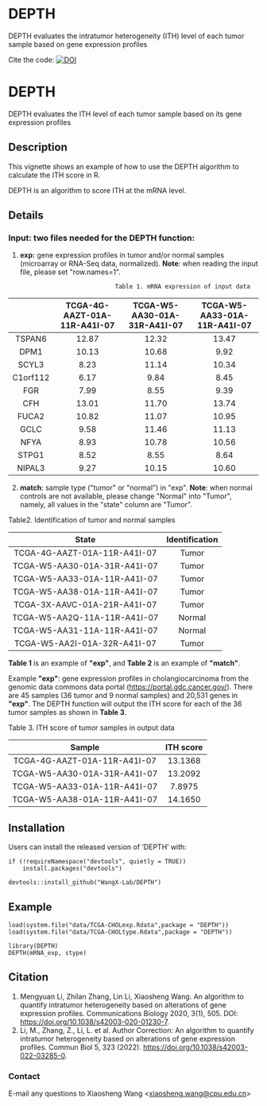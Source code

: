 # DEPTH
DEPTH evaluates the intratumor heterogeneity (ITH) level of each tumor sample based on gene expression profiles

Cite the code: [![DOI](https://zenodo.org/badge/DOI/10.5281/zenodo.4094813.svg)](https://doi.org/10.5281/zenodo.3968541)

# DEPTH

DEPTH evaluates the ITH level of each tumor sample based on its gene expression profiles

## Description

This vignette shows an example of how to use the DEPTH algorithm to calculate the ITH score in R. 

DEPTH is an algorithm to score ITH at the mRNA level.

## Details

### Input: two files needed for the DEPTH function: 

1) **exp:** gene expression profiles in tumor and/or normal samples (microarray or RNA-Seq data, normalized). **Note**: when reading the input file, please set "row.names=1".   

```
                              Table 1. mRNA expression of input data
```

|          | TCGA-4G-AAZT-01A-11R-A41I-07 | TCGA-W5-AA30-01A-31R-A41I-07 | TCGA-W5-AA33-01A-11R-A41I-07 |
| :------: | :--------------------------: | :--------------------------: | :--------------------------: |
|  TSPAN6  |            12.87             |            12.32             |            13.47             |
|   DPM1   |            10.13             |            10.68             |             9.92             |
|  SCYL3   |             8.23             |            11.14             |            10.34             |
| C1orf112 |             6.17             |             9.84             |             8.45             |
|   FGR    |             7.99             |             8.55             |             9.39             |
|   CFH    |            13.01             |            11.70             |            13.74             |
|  FUCA2   |            10.82             |            11.07             |            10.95             |
|   GCLC   |             9.58             |            11.46             |            11.13             |
|   NFYA   |             8.93             |            10.78             |            10.56             |
|  STPG1   |             8.52             |             8.55             |             8.64             |
|  NIPAL3  |             9.27             |            10.15             |            10.60             |

2) **match**: sample type ("tumor" or "normal") in "exp". **Note**: when normal controls are not available, please change "Normal" into "Tumor", namely, all values in the "state" column are "Tumor". 

 Table2. Identification of tumor and normal samples 

|State|Identification|
| :-----: | :-----: | 
|TCGA-4G-AAZT-01A-11R-A41I-07|Tumor
|TCGA-W5-AA30-01A-31R-A41I-07|Tumor
|TCGA-W5-AA33-01A-11R-A41I-07|Tumor
|TCGA-W5-AA38-01A-11R-A41I-07|Tumor
|TCGA-3X-AAVC-01A-21R-A41I-07|Tumor
|TCGA-W5-AA2Q-11A-11R-A41I-07|Normal
|TCGA-W5-AA31-11A-11R-A41I-07|Normal
|TCGA-W5-AA2I-01A-32R-A41I-07|Tumor

**Table 1** is an example of **"exp"**, and **Table 2** is an example of **"match"**.  

Example **"exp"**: gene expression profiles in cholangiocarcinoma from the genomic data commons data portal (https://portal.gdc.cancer.gov/). There are 45 samples (36 tumor and 9 normal samples) and 20,531 genes in **"exp"**. The DEPTH function will output the ITH score for each of the 36 tumor samples as shown in **Table 3**.  

 Table 3. ITH score of tumor samples in output data 

|            Sample            | ITH score |
| :--------------------------: | :-------: |
| TCGA-4G-AAZT-01A-11R-A41I-07 |  13.1368  |
| TCGA-W5-AA30-01A-31R-A41I-07 |  13.2092  |
| TCGA-W5-AA33-01A-11R-A41I-07 |  7.8975   |
| TCGA-W5-AA38-01A-11R-A41I-07 |  14.1650  |

## Installation

Users can install the released version of ‘DEPTH’ with:

```
if (!requireNamespace("devtools", quietly = TRUE))
    install.packages("devtools")
    
devtools::install_github("WangX-Lab/DEPTH")
```

## Example

```
load(system.file("data/TCGA-CHOLexp.Rdata",package = "DEPTH"))
load(system.file("data/TCGA-CHOLtype.Rdata",package = "DEPTH"))

library(DEPTH)
DEPTH(mRNA_exp, stype) 
```

## Citation

1. Mengyuan Li, Zhilan Zhang, Lin Li, Xiaosheng Wang. An algorithm to quantify intratumor heterogeneity based on alterations of gene expression profiles. Communications Biology 2020, 3(1), 505. DOI: https://doi.org/10.1038/s42003-020-01230-7.
2. Li, M., Zhang, Z., Li, L. et al. Author Correction: An algorithm to quantify intratumor heterogeneity based on alterations of gene expression profiles. Commun Biol 5, 323 (2022). https://doi.org/10.1038/s42003-022-03285-0.

### Contact

E-mail any questions to Xiaosheng Wang <<xiaosheng.wang@cpu.edu.cn>>
